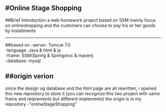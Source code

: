 #Online Stage Shopping
---------------------------
##Brief Introduction
  a web homework project based on SSM  mainly focus on onlineshopping and the customers can choose to pay his or her goods by installments

-------------------------
##based on
  -server: Tomcat 7.0  
  -language: Java & html & js  
  -frame: SSM(Spring & Springmvc & maven)  
  -database: mysql
  
##origin verion
-------------------------
  since the design og database and the html page are all rewritten, i opened this new repository to store it
  (you can recognize this two project with same frame and reqirements but different implements)
  the origin is in my repository -"onlineStageShopping"
